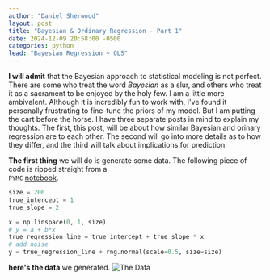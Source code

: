 ```yaml
---
author: "Daniel Sherwood"
layout: post
title: "Bayesian & Ordinary Regression - Part 1"
date: 2024-12-09 20:58:00 -0500
categories: python
lead: "Bayesian Regression ~ OLS"
--- 
```

**I will admit** that the Bayesian approach to statistical modeling is not perfect. There are some who treat the word _Bayesian_ 
as a slur, and others who treat it as a sacrament to be enjoyed by the holy few. I am a little more ambivalent. Although it
is incredibly fun to work with, I've found it personally frustrating to fine-tune the priors of my model. But I am putting 
the cart before the horse. I have three separate posts in mind to explain my thoughts. The first, this post, will be about 
how similar Bayesian and orinary regression are to each other. The second will go into more details as to how they differ, 
and the third will talk about implications for prediction. 

**The first thing** we will do is generate some data. The following piece of code is ripped straight from a  
`PYMC` [notebook](https://www.pymc.io/projects/docs/en/stable/learn/core_notebooks/GLM_linear.html). 

```python
size = 200
true_intercept = 1
true_slope = 2

x = np.linspace(0, 1, size)
# y = a + b*x
true_regression_line = true_intercept + true_slope * x
# add noise
y = true_regression_line + rng.normal(scale=0.5, size=size)
```
**here's the data** we generated.
![The Data](/assests/images/the_data.png)
